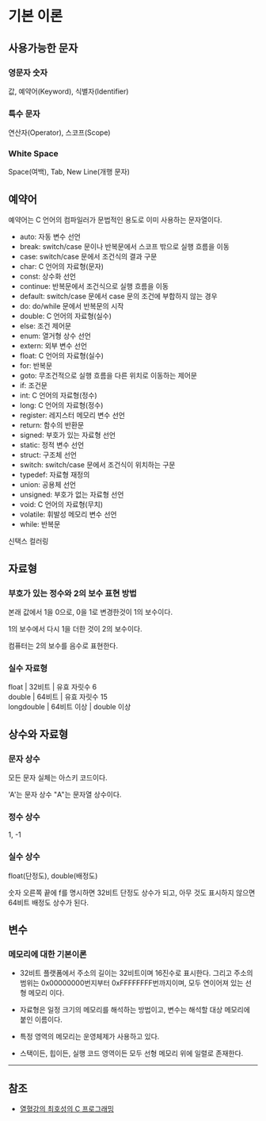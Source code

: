 # 기본 이론

## 사용가능한 문자 

### 영문자 숫자

값, 예약어(Keyword), 식별자(Identifier)

### 특수 문자

연산자(Operator), 스코프(Scope)

### White Space

Space(여백), Tab, New Line(개행 문자)

## 예약어

예약어는 C 언어의 컴파일러가 문법적인 용도로 이미 사용하는 문자열이다.

- auto:     자동 변수 선언
- break:    switch/case 문이나 반복문에서 스코프 밖으로 실행 흐름을 이동
- case:     switch/case 문에서 조건식의 결과 구문
- char:     C 언어의 자료형(문자)
- const:    상수화 선언
- continue: 반복문에서 조건식으로 실행 흐름을 이동
- default:  switch/case 문에서 case 문의 조건에 부합하지 않는 경우
- do:       do/while 문에서 반복문의 시작 
- double:   C 언어의 자료형(실수)
- else:     조건 제어문
- enum:     열거형 상수 선언
- extern:   외부 변수 선언
- float:    C 언어의 자료형(실수)
- for:      반복문
- goto:     무조건적으로 실행 흐름을 다른 위치로 이동하는 제어문
- if:       조건문
- int:      C 언어의 자료형(정수)
- long:     C 언어의 자료형(정수)
- register: 레지스터 메모리 변수 선언
- return:   함수의 반환문
- signed:   부호가 있는 자료형 선언
- static:   정적 변수 선언
- struct:   구조체 선언
- switch:   switch/case 문에서 조건식이 위치하는 구문
- typedef:  자료형 재정의
- union:    공용체 선언
- unsigned: 부호가 없는 자료형 선언
- void:     C 언어의 자료형(무치)
- volatile: 휘발성 메모리 변수 선언
- while:    반복문

신택스 컬러링

## 자료형

### 부호가 있는 정수와 2의 보수 표현 방법

본래 값에서 1을 0으로, 0을 1로 변경한것이 1의 보수이다.

1의 보수에서 다시 1을 더한 것이 2의 보수이다.

컴퓨터는 2의 보수를 음수로 표현한다.

### 실수 자료형

float       | 32비트        | 유효 자릿수 6   
double      | 64비트        | 유효 자릿수 15   
longdouble  | 64비트 이상   | double 이상   

## 상수와 자료형

### 문자 상수

모든 문자 실체는 아스키 코드이다.

'A'는 문자 상수 "A"는 문자열 상수이다.

### 정수 상수

1, -1

### 실수 상수

float(단정도), double(배정도)

숫자 오른쪽 끝에 f를 명시하면 32비트 단정도 상수가 되고, 아무 것도 표시하지 않으면 64비트 배정도 상수가 된다.


## 변수

### 메모리에 대한 기본이론

- 32비트 플랫폼에서 주소의 길이는 32비트이며 16진수로 표시한다. 그리고 주소의 범위는 0x00000000번지부터 0xFFFFFFFF번까지이며, 모두 연이어져 있는 선형 메모리 이다.

- 자료형은 일정 크기의 메모리를 해석하는 방법이고, 변수는 해석할 대상 메모리에 붙인 이름이다.

- 특정 영역의 메모리는 운영체제가 사용하고 있다.

- 스택이든, 힙이든, 실행 코드 영역이든 모두 선형 메모리 위에 일렬로 존재한다.

___

## 참조

- [열혈강의 최호성의 C 프로그래밍](https://cafe.naver.com/windev/7880)